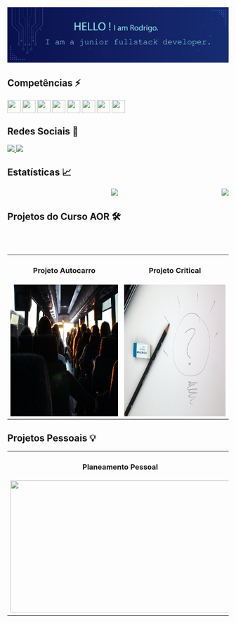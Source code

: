 



<img src="https://github.com/Reaf25pt/Reaf25pt/blob/main/header.png" />


<h2> Competências ⚡</h2>
<div>
<img align='center' height='30' width='30' src="https://cdn.jsdelivr.net/gh/devicons/devicon/icons/github/github-original-wordmark.svg" />
<img align='center' height='30' width='30' src="https://cdn.jsdelivr.net/gh/devicons/devicon/icons/bootstrap/bootstrap-original.svg" />
<img align='center' height='30' width='30' src="https://cdn.jsdelivr.net/gh/devicons/devicon/icons/html5/html5-original-wordmark.svg" />
<img align='center' height='30' width='30' src="https://cdn.jsdelivr.net/gh/devicons/devicon/icons/css3/css3-original-wordmark.svg" />
<img align='center' height='30' width='30' src="https://cdn.jsdelivr.net/gh/devicons/devicon/icons/javascript/javascript-original.svg" />
<img align='center' height='30' width='30' src="https://cdn.jsdelivr.net/gh/devicons/devicon/icons/react/react-original.svg" />
<img align='center' height='30' width='30' src="https://cdn.jsdelivr.net/gh/devicons/devicon/icons/java/java-original-wordmark.svg" />
<img align='center' height='30' width='30' src="https://cdn.jsdelivr.net/gh/devicons/devicon/icons/intellij/intellij-original.svg" />
</div>

<h2> Redes Sociais 📸</h2>
<div >
  <a href="https://www.linkedin.com/in/rodrigo-ferreira-b4a6a698/" ><img src="https://img.shields.io/badge/LinkedIn-0077B5?style=for-the-badge&logo=linkedin&logoColor=white"/> </a>
  <a href="https://www.codewars.com/users/Reaf25pt" "><img src="https://img.shields.io/badge/Codewars-B1361E?style=for-the-badge&logo=Codewars&logoColor=white"/>  </a>
</div>

<h2> Estatísticas 📈</h2>
<div align='center'>
  <img height ="150em" src="https://github-readme-stats.vercel.app/api?username=Reaf25pt&show_icons=true&theme=gruvbox"/>
  <img align='right' height='150em' src="https://github-readme-stats.vercel.app/api/top-langs/?username=Reaf25pt&layout=compact"/>
</div>

<h2>  Projetos do Curso AOR 🛠️</h2>
<div align='center'>
  <table>
  <tr>
    <td><h3 align='center'>Projeto Autocarro</h3></td>
     <td><h3  align='center'>Projeto Critical</h3></td>
  </tr>
  <tr>
    <td><a href="https://github.com/Reaf25pt/BusProject"><img height='300' width='500' src="https://github.com/Reaf25pt/BusProject/blob/main/capa.jpg"/> </a></td>
     <td><a href="https://github.com/Reaf25pt/CriticalProject"><img height='300' width='500' src="https://github.com/Reaf25pt/CriticalProject/blob/main/docs/header.jpg"/> </a></td>
  </tr>
 </table>
</div>

  <h2>Projetos Pessoais 💡</h2>
  <div align='center'>
  <table>
  <tr>
    <td><h3 align='center'>Planeamento Pessoal</h3></td>
  </tr>
  <tr>
     <td><a href="https://github.com/Reaf25pt/planner"><img height='300' width='500' src="https://github.com/Reaf25pt/planner/blob/main/docs/capa.jpg"/> </a></td>

  </tr>
 </table>
  

  
</div>

















